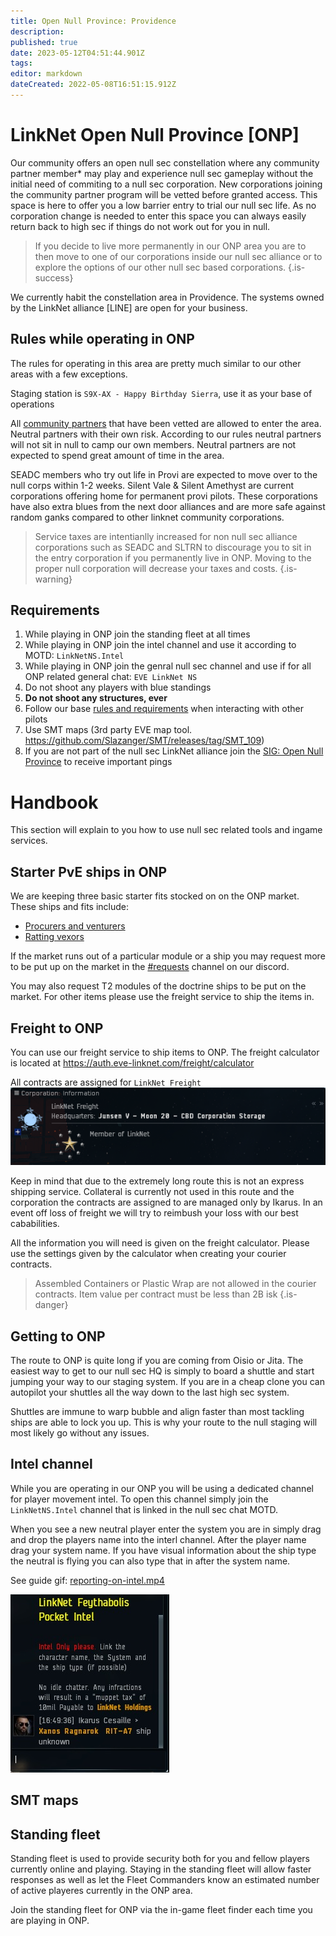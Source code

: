```yaml
---
title: Open Null Province: Providence
description: 
published: true
date: 2023-05-12T04:51:44.901Z
tags: 
editor: markdown
dateCreated: 2022-05-08T16:51:15.912Z
---
```


# LinkNet Open Null Province [ONP]
Our community offers an open null sec constellation where any community partner member* may play and experience null sec gameplay without the initial need of commiting to a null sec corporation. New corporations joining the community partner program will be vetted before granted access. This space is here to offer you a low barrier entry to trial our null sec life. As no corporation change is needed to enter this space you can always easily return back to high sec if things do not work out for you in null.

> If you decide to live more permanently in our ONP area you are to then move to one of our corporations inside our null sec alliance or to explore the options of our other null sec based corporations.
{.is-success}

We currently habit the constellation area in Providence. The systems owned by the LinkNet alliance [LINE] are open for your business.

## Rules while operating in ONP
The rules for operating in this area are pretty much similar to our other areas with a few exceptions.

Staging station is `S9X-AX - Happy Birthday Sierra`, use it as your base of operations

All [community partners](https://wiki.eve-linknet.com/en/community/partner-corporations) that have been vetted are allowed to enter the area. Neutral partners with their own risk. According to our rules neutral partners will not sit in null to camp our own members. Neutral partners are not expected to spend great amount of time in the area.

SEADC members who try out life in Provi are expected to move over to the null corps within 1-2 weeks. Silent Vale & Silent Amethyst are current corporations offering home for permanent provi pilots. These corporations have also extra blues from the next door alliances and are more safe against random ganks compared to other linknet community corporations.

> Service taxes are intentianlly increased for non null sec alliance corporations such as SEADC and SLTRN to discourage you to sit in the entry corporation if you permanently live in ONP. Moving to the proper null corporation will decrease your taxes and costs.
{.is-warning}

## Requirements
1. While playing in ONP join the standing fleet at all times
1. While playing in ONP join the intel channel and use it according to MOTD: `LinkNetNS.Intel` 
1. While playing in ONP join the genral null sec channel and use if for all ONP related general chat: `EVE LinkNet NS`
1. Do not shoot any players with blue standings
1. **Do not shoot any structures, ever**
1. Follow our base [rules and requirements](https://wiki.eve-linknet.com/en/community/rules-and-requirements) when interacting with other pilots
1. Use SMT maps (3rd party EVE map tool. https://github.com/Slazanger/SMT/releases/tag/SMT_109)
1. If you are not part of the null sec LinkNet alliance join the [SIG: Open Null Province](https://auth.eve-linknet.com/group/request/join/281/) to receive important pings

# Handbook
This section will explain to you how to use null sec related tools and ingame services.

## Starter PvE ships in ONP
We are keeping three basic starter fits stocked on on the ONP market. These ships and fits include:
- [Procurers and venturers](https://wiki.eve-linknet.com/community/doctrines/coalition-doctrines#mining-fleet)
- [Ratting vexors](https://wiki.eve-linknet.com/community/doctrines/coalition-doctrines#ratting)

If the market runs out of a particular module or a ship you may request more to be put up on the market in the [#requests](https://discord.com/channels/230672980814987264/972946904348508160)  channel on our discord.

You may also request T2 modules of the doctrine ships to be put on the market. For other items please use the freight service to ship the items in.

## Freight to ONP
You can use our freight service to ship items to ONP. The freight calculator is located at https://auth.eve-linknet.com/freight/calculator

All contracts are assigned for `LinkNet Freight`
![linknet_freight.png](/linknet_freight.png)

Keep in mind that due to the extremely long route this is not an express shipping service. Collateral is currently not used in this route and the corporation the contracts are assigned to are managed only by Ikarus. In an event off loss of freight we will try to reimbush your loss with our best cababilities.

All the information you will need is given on the freight calculator. Please use the settings given by the calculator when creating your courier contracts.

> Assembled Containers or Plastic Wrap are not allowed in the courier contracts. Item value per contract must be less than 2B isk
{.is-danger}

## Getting to ONP
The route to ONP is quite long if you are coming from Oisio or Jita. The easiest way to get to our null sec HQ is simply to board a shuttle and start jumping your way to our staging system. If you are in a cheap clone you can autopilot your shuttles all the way down to the last high sec system.

Shuttles are immune to warp bubble and align faster than most tackling ships are able to lock you up. This is why your route to the null staging will most likely go without any issues.

## Intel channel
While you are operating in our ONP you will be using a dedicated channel for player movement intel. To open this channel simply join the `LinkNetNS.Intel` channel that is linked in the null sec chat MOTD.

When you see a new neutral player enter the system you are in simply drag and drop the players name into the interl channel. After the player name drag your system name. If you have visual information about the ship type the neutral is flying you can also type that in after the system name.

See guide gif: [reporting-on-intel.mp4](/reporting-on-intel.mp4)

![intel.jpg](/intel.jpg)

## SMT maps

## Standing fleet
Standing fleet is used to provide security both for you and fellow players currently online and playing. Staying in the standing fleet will allow faster responses as well as let the Fleet Commanders know an estimated number of active playeres currently in the ONP area. 

Join the standing fleet for ONP via the in-game fleet finder each time you are playing in ONP.










